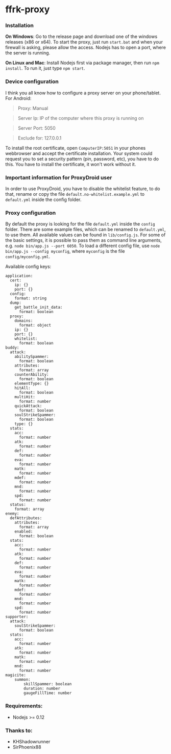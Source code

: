 # ffrk-proxy​

### Installation
**On Windows**:
Go to the release page and download one of the windows releases (x86 or x64).
To start the proxy, just run `start.bat` and when your firewall is asking, please allow the access. Nodejs has to open a port, where the server is running.

**On Linux and Mac**:
Install Nodejs first via package manager, then run `npm install`.
To run it, just type `npm start`.

### Device configuration
I think you all know how to configure a proxy server on your phone/tablet.
For Android:
> Proxy: Manual

> Server Ip: IP of the computer where this proxy is running on

> Server Port: 5050

> Exclude for: 127.0.0.1

To install the root certificate, open `ComputerIP:5051` in your phones webbrowser and accept the certificate installation. Your system could request you to set a security pattern (pin, password, etc), you have to do this.
You have to install the certificate, it won't work without it.

### Important information for ProxyDroid user
In order to use ProxyDroid, you have to disable the whitelist feature, to do that, rename or copy the file `default.no-whitelist.example.yml` to `default.yml` inside the config folder.

### Proxy configuration
By default the proxy is looking for the file `default.yml` inside the `config` folder. There are some example files, which can be renamed to `default.yml`, to use them.
All available values can be found in `lib/config.js`.
For some of the basic settings, it is possible to pass them as command line arguments, e.g. `node bin/app.js --port 6050`.
To load a different config file, use `node bin/app.js --config myconfig`, where `myconfig` is the file `config/myconfig.yml`.

Available config keys:
```
application:
  cert:
    ip: {}
    port: {}
  config:
    format: string
  dump:
    get_battle_init_data:
      format: boolean
  proxy:
    domains:
      format: object
    ip: {}
    port: {}
    whitelist:
      format: boolean
buddy:
  attack:
    abilitySpammer:
      format: boolean
    attributes:
      format: array
    counterAbility:
      format: boolean
    elementType: {}
    hitAll:
      format: boolean
    multiHit:
      format: number
    quickAttack:
      format: boolean
    soulStrikeSpammer:
      format: boolean
    type: {}
  stats:
    acc:
      format: number
    atk:
      format: number
    def:
      format: number
    eva:
      format: number
    matk:
      format: number
    mdef:
      format: number
    mnd:
      format: number
    spd:
      format: number
  status:
    format: array
enemy:
  defAttributes:
    attributes:
      format: array
    enabled:
      format: boolean
  stats:
    acc:
      format: number
    atk:
      format: number
    def:
      format: number
    eva:
      format: number
    matk:
      format: number
    mdef:
      format: number
    mnd:
      format: number
    spd:
      format: number
supporter:
  attack:
    soulStrikeSpammer:
      format: boolean
  stats:
    acc:
      format: number
    atk:
      format: number
    matk:
      format: number
    mnd:
      format: number
magicite:
    summon:
        skillSpammer: boolean
        duration: number
        gaugeFillTime: number      
```

### Requirements:
* Nodejs >= 0.12

### Thanks to:
* KHShadowrunner
* SirPhoenix88
